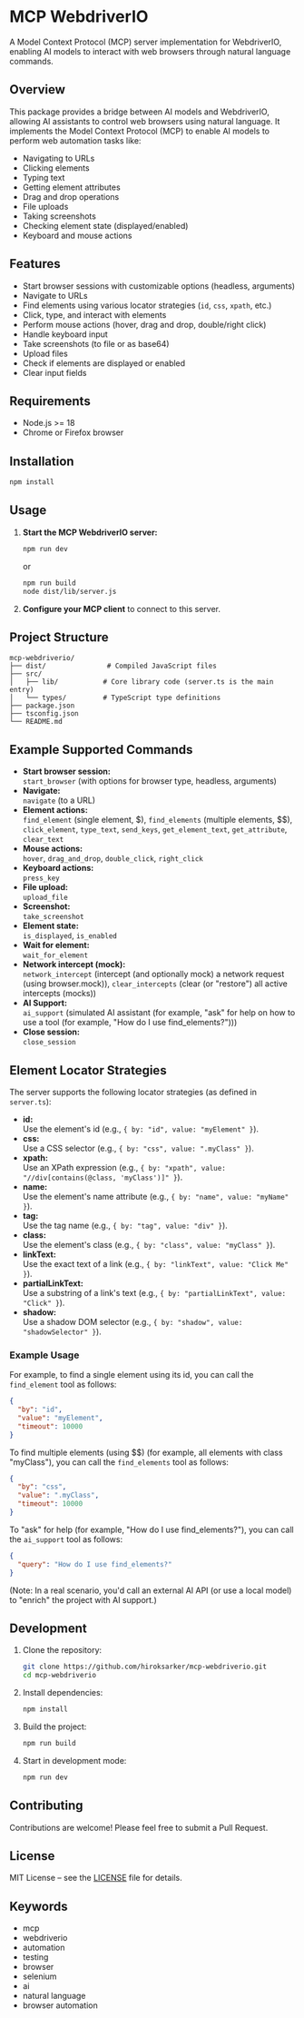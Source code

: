 # MCP WebdriverIO

A Model Context Protocol (MCP) server implementation for WebdriverIO, enabling AI models to interact with web browsers through natural language commands.

## Overview

This package provides a bridge between AI models and WebdriverIO, allowing AI assistants to control web browsers using natural language. It implements the Model Context Protocol (MCP) to enable AI models to perform web automation tasks like:

- Navigating to URLs
- Clicking elements
- Typing text
- Getting element attributes
- Drag and drop operations
- File uploads
- Taking screenshots
- Checking element state (displayed/enabled)
- Keyboard and mouse actions

## Features

- Start browser sessions with customizable options (headless, arguments)
- Navigate to URLs
- Find elements using various locator strategies (`id`, `css`, `xpath`, etc.)
- Click, type, and interact with elements
- Perform mouse actions (hover, drag and drop, double/right click)
- Handle keyboard input
- Take screenshots (to file or as base64)
- Upload files
- Check if elements are displayed or enabled
- Clear input fields

## Requirements

- Node.js >= 18
- Chrome or Firefox browser

## Installation

```bash
npm install
```

## Usage

1. **Start the MCP WebdriverIO server:**
   ```bash
   npm run dev
   ```
   or
   ```bash
   npm run build
   node dist/lib/server.js
   ```

2. **Configure your MCP client** to connect to this server.

## Project Structure

```
mcp-webdriverio/
├── dist/               # Compiled JavaScript files
├── src/
│   ├── lib/           # Core library code (server.ts is the main entry)
│   └── types/         # TypeScript type definitions
├── package.json
├── tsconfig.json
└── README.md
```

## Example Supported Commands

- **Start browser session:**  
  `start_browser` (with options for browser type, headless, arguments)
- **Navigate:**  
  `navigate` (to a URL)
- **Element actions:**  
  `find_element` (single element, $), `find_elements` (multiple elements, $$), `click_element`, `type_text`, `send_keys`, `get_element_text`, `get_attribute`, `clear_text`
- **Mouse actions:**  
  `hover`, `drag_and_drop`, `double_click`, `right_click`
- **Keyboard actions:**  
  `press_key`
- **File upload:**  
  `upload_file`
- **Screenshot:**  
  `take_screenshot`
- **Element state:**  
  `is_displayed`, `is_enabled`
- **Wait for element:**  
  `wait_for_element`
- **Network intercept (mock):**  
  `network_intercept` (intercept (and optionally mock) a network request (using browser.mock)), `clear_intercepts` (clear (or "restore") all active intercepts (mocks))
- **AI Support:**  
  `ai_support` (simulated AI assistant (for example, "ask" for help on how to use a tool (for example, "How do I use find_elements?")))
- **Close session:**  
  `close_session`

## Element Locator Strategies

The server supports the following locator strategies (as defined in `server.ts`):

- **id:**  
  Use the element's id (e.g., `{ by: "id", value: "myElement" }`).
- **css:**  
  Use a CSS selector (e.g., `{ by: "css", value: ".myClass" }`).
- **xpath:**  
  Use an XPath expression (e.g., `{ by: "xpath", value: "//div[contains(@class, 'myClass')]" }`).
- **name:**  
  Use the element's name attribute (e.g., `{ by: "name", value: "myName" }`).
- **tag:**  
  Use the tag name (e.g., `{ by: "tag", value: "div" }`).
- **class:**  
  Use the element's class (e.g., `{ by: "class", value: "myClass" }`).
- **linkText:**  
  Use the exact text of a link (e.g., `{ by: "linkText", value: "Click Me" }`).
- **partialLinkText:**  
  Use a substring of a link's text (e.g., `{ by: "partialLinkText", value: "Click" }`).
- **shadow:**  
  Use a shadow DOM selector (e.g., `{ by: "shadow", value: "shadowSelector" }`).

### Example Usage

For example, to find a single element using its id, you can call the `find_element` tool as follows:

```json
{
  "by": "id",
  "value": "myElement",
  "timeout": 10000
}
```

To find multiple elements (using $$) (for example, all elements with class "myClass"), you can call the `find_elements` tool as follows:

```json
{
  "by": "css",
  "value": ".myClass",
  "timeout": 10000
}
```

To "ask" for help (for example, "How do I use find_elements?"), you can call the `ai_support` tool as follows:

```json
{
  "query": "How do I use find_elements?"
}
```

(Note: In a real scenario, you'd call an external AI API (or use a local model) to "enrich" the project with AI support.)

## Development

1. Clone the repository:
   ```bash
   git clone https://github.com/hiroksarker/mcp-webdriverio.git
   cd mcp-webdriverio
   ```
2. Install dependencies:
   ```bash
   npm install
   ```
3. Build the project:
   ```bash
   npm run build
   ```
4. Start in development mode:
   ```bash
   npm run dev
   ```

## Contributing

Contributions are welcome! Please feel free to submit a Pull Request.

## License

MIT License – see the [LICENSE](LICENSE) file for details.

## Keywords

- mcp
- webdriverio
- automation
- testing
- browser
- selenium
- ai
- natural language
- browser automation
